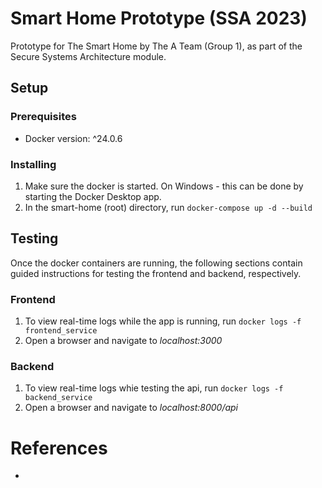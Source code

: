 # Smart Home Prototype (SSA 2023)
Prototype for The Smart Home by The A Team (Group 1), as part of the Secure Systems Architecture module.

## Setup
### Prerequisites
* Docker version: ^24.0.6

### Installing
1. Make sure the docker is started. On Windows - this can be done by starting the Docker Desktop app.
1. In the smart-home (root) directory, run `docker-compose up -d --build`

## Testing
Once the docker containers are running, the following sections contain guided instructions for testing the frontend and backend, respectively. 
### Frontend
1. To view real-time logs while the app is running, run `docker logs -f frontend_service`
1. Open a browser and navigate to <i>localhost:3000</i>

### Backend
1. To view real-time logs whie testing the api, run `docker logs -f backend_service`
1. Open a browser and navigate to <i>localhost:8000/api</i> 

# References
* 